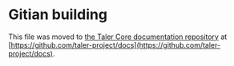 Gitian building
================

This file was moved to [the Taler Core documentation repository](https://github.com/taler-project/docs/blob/master/gitian-building.md) at [https://github.com/taler-project/docs](https://github.com/taler-project/docs).

